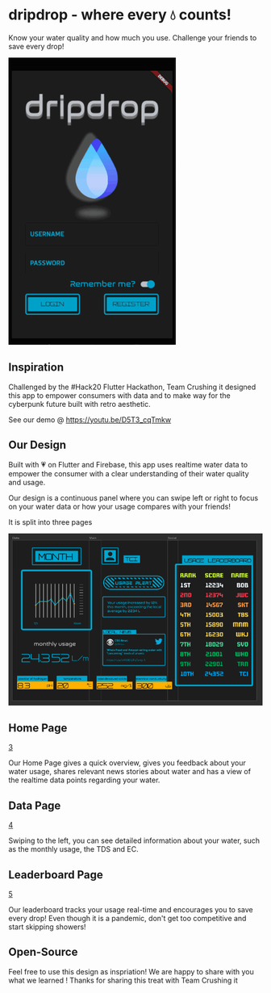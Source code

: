 # dripdrop - where every 💧 counts!

Know your water quality and how much you use. Challenge your friends to save every drop! 


![2](https://github.com/Team-Crushing-It/dripdrop/blob/master/assets/dripdropgif.gif)

## Inspiration

Challenged by the #Hack20 Flutter Hackathon, Team Crushing it designed this app to empower consumers with data and to make way for the cyberpunk future built with retro aesthetic. 

See our demo @ https://youtu.be/D5T3_cqTmkw

## Our Design

Built with 💗 on Flutter and Firebase, this app uses realtime water data to empower the consumer with a clear understanding of their water quality and usage.

Our design is a continuous panel where you can swipe left or right to focus on your water data or how your usage compares with your friends!

It is split into three pages

![2](/assets/presentation.png)

## Home Page

[3](/assets/homepage.png)

Our Home Page gives a quick overview, gives you feedback about your water usage, shares relevant news stories about water and has a view of the realtime data points regarding your water.

## Data Page

[4](/assets/Data.png)

Swiping to the left, you can see detailed information about your water, such as the monthly usage, the TDS and EC. 

## Leaderboard Page

[5](/assets/leaderboardpage.png)

Our leaderboard tracks your usage real-time and encourages you to save every drop! Even though it is a pandemic, don't get too competitive and start skipping showers!

## Open-Source

Feel free to use this design as inspriation! We are happy to share with you what we learned ! Thanks for sharing this treat with Team Crushing it
